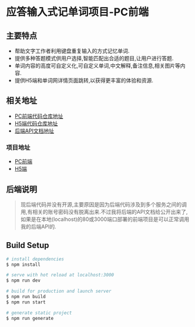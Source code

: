 # 应答输入式记单词项目-PC前端

## 主要特点

- 帮助文字工作者利用键盘重复输入的方式记忆单词.
- 提供多种答题模式供用户选择,智能匹配出合适的题目,让用户进行答题.
- 单词内容的高度可自定义化,可自定义单词,中文解释,备注信息,相关图片等内容.
- 提供H5端和单词网详情页面跳转,以获得更丰富的体验和资源.

## 相关地址

- [PC前端代码仓库地址](https://github.com/simpleYour/respondent-web)
- [H5端代码仓库地址](https://github.com/simpleYour/respondent-web-mobile)
- [后端API文档地址](http://online.respondent.top:9001/doc.html)

### 项目地址
- [PC前端](http://respondent.top)
- [H5端](http://respondent.top/mobile/)

## 后端说明

> 现后端代码并没有开源,主要原因是因为后端代码涉及到多个服务之间的调用,有相关的账号密码没有脱离出来.不过我将后端的API文档给公开出来了,如果是在本地(localhost)的80或3000端口部署的前端项目是可以正常调用我的后端API的.

## Build Setup

```bash
# install dependencies
$ npm install

# serve with hot reload at localhost:3000
$ npm run dev

# build for production and launch server
$ npm run build
$ npm run start

# generate static project
$ npm run generate
```

